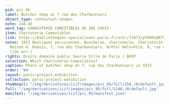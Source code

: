 ```yaml
---
pid: pci_95
label: Butcher shop at 7 rue des Charbonniers
object_type: contextual-images
note: 144-45
word_tag: CHARCUTERIE COMESTIBLES DE IRE CHOIX
item: Charcuterie Comestibles
link: https://bibliotheques-specialisees.paris.fr/ark:/73873/pf0001887926
notes: 1913 Boutiques parisiennes. Boucherie, charcuterie. Charcuterie, comestibles,
  Maison H. Dubois, 7, rue des Charbonniers. H√¥tel Helv√©tia, 9, rue des Charbonniers
  (12e arr.)
rights: Droits domaine public Source Ville de Paris / BHVP
selection: Which Charcuterie-Comestibles?
caption: Photo of butcher shop at 7, rue des Charbonniers in 1913
order: '94'
layout: paris-project-exhibition
collection: paris-project-exhibition
thumbnail: "/img/derivatives/iiif/images/pci_95/full/250,/0/default.jpg"
full: "/img/derivatives/iiif/images/pci_95/full/1140,/0/default.jpg"
manifest: "/img/derivatives/iiif/pci_95/manifest.json"
---
```

